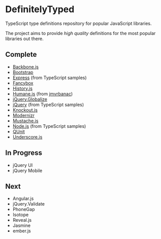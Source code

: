 DefinitelyTyped
===============

TypeScript type definitions repository for popular JavaScript libraries.

The project aims to provide *high quality* definitions for the most popular libraries out there.

Complete
--------
* [Backbone.js](http://backbonejs.org/)
* [Bootstrap](http://twitter.github.com/bootstrap/)
* [Express](http://expressjs.com/) (from TypeScript samples)
* [Fancybox](http://fancybox.net/)
* [History.js](https://github.com/balupton/History.js/)
* [Humane.js](http://wavded.github.com/humane-js/) (from [jmvrbanac](https://github.com/jmvrbanac))
* [jQuery.Globalize](https://github.com/jquery/globalize)
* [jQuery](http://jquery.com/) (from TypeScript samples)
* [Knockout.js](http://knockoutjs.com/)
* [Modernizr](http://modernizr.com/)
* [Mustache.js](https://github.com/janl/mustache.js)
* [Node.js](http://nodejs.org/) (from TypeScript samples)
* [QUnit](http://qunitjs.com/)
* [Underscore.js](http://underscorejs.org/)

In Progress
-----------
* jQuery UI
* jQuery Mobile

Next
----
* Angular.js
* jQuery.Validate
* PhoneGap
* Isotope
* Reveal.js
* Jasmine
* ember.js
